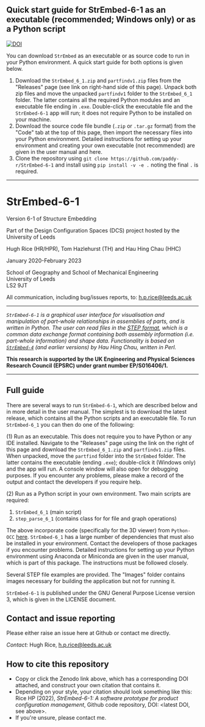 ## Quick start guide for StrEmbed-6-1 as an executable (recommended; Windows only) or as a Python script

[![DOI](https://zenodo.org/badge/DOI/10.5281/zenodo.6806818.svg)](https://doi.org/10.5281/zenodo.6806818)

You can download ```StrEmbed``` as an executable or as source code to run in your Python environment. A quick start guide for both options is given below.

1. Download the ```StrEmbed_6_1.zip``` and ```partfindv1.zip``` files from the "Releases" page (see link on right-hand side of this page). Unpack both zip files and move the unpacked ```partfindv1``` folder to the ```StrEmbed_6_1``` folder. The latter contains all the required Python modules and an executable file ending in ```.exe```. Double-click the executable file and the ```StrEmbed-6-1``` app will run; it does not require Python to be installed on your machine.
2. Download the source code file bundle (```.zip``` or ```.tar.gz``` format) from the "Code" tab at the top of this page, then import the necessary files into your Python environment. Detailed instructions for setting up your environment and creating your own executable (not recommended) are given in the user manual and here.
3. Clone the repository using ```git clone https://github.com/paddy-r/StrEmbed-6-1``` and install using ```pip install -v -e .``` noting the final ```.``` is required.

___

# StrEmbed-6-1

Version 6-1 of Structure Embedding

Part of the Design Configuration Spaces (DCS) project hosted by the University of Leeds

Hugh Rice (HR/HPR), Tom Hazlehurst (TH) and Hau Hing Chau (HHC)

January 2020-February 2023

School of Geography and School of Mechanical Engineering  
University of Leeds  
LS2 9JT

All communication, including bug/issues reports, to: h.p.rice@leeds.ac.uk

___

<i> ```StrEmbed-6-1``` is a graphical user interface for visualisation and manipulation of part-whole relationships in assemblies of parts, and is written in Python. The user can read files in the [STEP format](https://en.wikipedia.org/wiki/ISO_10303-21), which is a common data exchange format containing both assembly information (i.e. part-whole information) and shape data. Functionality is based on [```StrEmbed-4```](https://github.com/hhchau/StrEmbed-4) (and earlier versions) by Hau Hing Chau, written in Perl.</i>  

<b>This research is supported by the UK Engineering and Physical Sciences Research Council (EPSRC) under grant number EP/S016406/1.</b>

___

## Full guide

There are several ways to run ```StrEmbed-6-1```, which are described below and in more detail in the user manual. The simplest is to download the latest release, which contains all the Python scripts and an executable file. To run ```StrEmbed-6_1``` you can then do one of the following:

(1) Run as an executable. This does not require you to have Python or any IDE installed. Navigate to the "Releases" page using the link on the right of this page and download the ```StrEmbed_6_1.zip``` and ```partfindv1.zip``` files. When unpacked, move the ```partfind``` folder into the ```StrEmbed``` folder. The latter contains the executable (ending ```.exe```); double-click it (Windows only) and the app will run. A console window will also open for debugging purposes. If you encounter any problems, please make a record of the output and contact the developers if you require help.

(2) Run as a Python script in your own environment. Two main scripts are required:

1. ```StrEmbed_6_1``` (main script)
2. ```step_parse_6_1``` (contains class for for file and graph operations)

The above incorporate code (specifically for the 3D viewer) from ```Python-OCC``` [here](https://github.com/tpaviot/pythonocc-core). ```StrEmbed-6_1``` has a large number of dependencies that must also be installed in your environment. Contact the developers of those packages if you encounter problems. Detailed instructions for setting up your Python environment using Anaconda or Miniconda are given in the user manual, which is part of this package. The instructions must be followed closely.

Several STEP file examples are provided. The "Images" folder contains images necessary for building the application but not for running it.

```StrEmbed-6-1``` is published under the GNU General Purpose License version 3, which is given in the LICENSE document.

## Contact and issue reporting

Please either raise an issue here at Github or contact me directly.

*Contact:* Hugh Rice, h.p.rice@leeds.ac.uk

## How to cite this repository

- Copy or click the Zenodo link above, which has a corresponding DOI attached, and construct your own citation that contains it.
- Depending on your style, your citation should look something like this: Rice HP (2022), *StrEmbed-6-1: A software prototype for product configuration management*, Github code repository, DOI: <latest DOI, see above>.
- If you're unsure, please contact me.
